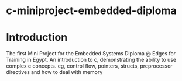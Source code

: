 # c-miniproject-embedded-diploma
# Introduction
The first Mini Project for the Embedded Systems Diploma @ Edges for Training in Egypt. An introduction to c, demonstrating the ability to use complex c concepts. eg, control flow, pointers, structs, preprocessor directives and how to deal with memory
